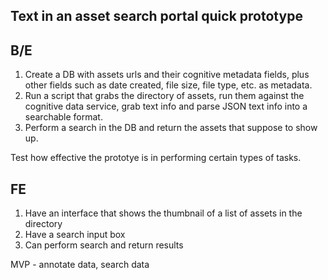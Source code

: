 ## Text in an asset search portal quick prototype

## B/E
1. Create a DB with assets urls and their cognitive metadata fields, plus other fields such as date created, file size, file type, etc. as metadata. 
2. Run a script that grabs the directory of assets, run them against the cognitive data service, grab text info and parse JSON text info into a searchable format.
3. Perform a search in the DB and return the assets that suppose to show up.

Test how effective the prototye is in performing certain types of tasks.

## FE
1. Have an interface that shows the thumbnail of a list of assets in the directory
2. Have a search input box
3. Can perform search and return results


MVP - annotate data, search data


